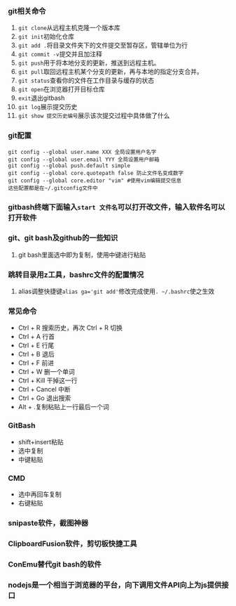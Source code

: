 ### git相关命令
1. `git clone`从远程主机克隆一个版本库
2. `git init`初始化仓库
3. `git add .`将目录文件夹下的文件提交至暂存区，管辖单位为行
4. `git commit -v`提交并且加注释 
5. `git push`用于将本地分支的更新，推送到远程主机。
6. `git pull`取回远程主机某个分支的更新，再与本地的指定分支合并。
7. `git status`查看你的文件在工作目录与缓存的状态
8. `git open`在浏览器打开目标仓库
9. `exit`退出gitbash
10. `git log`展示提交历史
11. `git show 提交历史编号`展示该次提交过程中具体做了什么
### git配置
```
git config --global user.name XXX 全局设置用户名字
git config --global user.email YYY 全局设置用户邮箱
git config --global push.default simple 
git config --global core.quotepath false 防止文件名变成数字
git config --global core.editor "vim" #使用vim编辑提交信息
这些配置都是在~/.gitconfig文件中
```
### gitbash终端下面输入`start 文件名`可以打开改文件，输入软件名可以打开软件
### git、git bash及github的一些知识
1. git bash里面选中即为复制，使用中键进行粘贴
### 跳转目录用z工具，bashrc文件的配置情况
1. alias调整快捷键`alias ga='git add'`修改完成使用`. ~/.bashrc`使之生效
### 常见命令
- Ctrl + R 搜索历史，再次 Ctrl + R 切换
- Ctrl + A 行首
- Ctrl + E 行尾
- Ctrl + B 退后
- Ctrl + F 前进
- Ctrl + W 删一个单词
- Ctrl + Kill 干掉这一行
- Ctrl + Cancel 中断
- Ctrl + Go 退出搜索
- Alt + .复制粘贴上一行最后一个词
### GitBash
- shift+insert粘贴
- 选中复制
- 中键粘贴
### CMD
- 选中再回车复制
- 右键粘贴
### snipaste软件，截图神器
### ClipboardFusion软件，剪切板快捷工具
### ConEmu替代git bash的软件
### nodejs是一个相当于浏览器的平台，向下调用文件API向上为js提供接口
